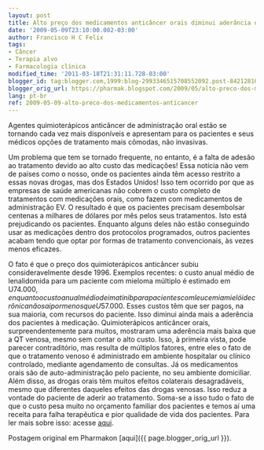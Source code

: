 ```yaml
---
layout: post
title: Alto preço dos medicamentos anticâncer orais diminui aderância dos pacientes
date: '2009-05-09T23:10:00.002-03:00'
author: Francisco H C Felix
tags:
- Câncer
- Terapia alvo
- Farmacologia clínica
modified_time: '2011-03-18T21:31:11.728-03:00'
blogger_id: tag:blogger.com,1999:blog-2993346515708552092.post-842128109592850690
blogger_orig_url: https://pharmak.blogspot.com/2009/05/alto-preco-dos-medicamentos-anticancer.html
lang: pt-br
ref: 2009-05-09-alto-preco-dos-medicamentos-anticancer
---
```


Agentes quimioterápicos anticâncer de administração oral estão se tornando cada vez mais disponíveis e apresentam para os pacientes e seus médicos opções de tratamento mais cômodas, não invasivas.

<!--more-->

Um problema que tem se tornado frequente, no entanto, é a falta de adesão ao tratamento devido ao alto custo das medicações! Essa notícia não vem de países como o nosso, onde os pacientes ainda têm acesso restrito a essas novas drogas, mas dos Estados Unidos! Isso tem ocorrido por que as empresas de saúde americanas não cobrem o custo completo de tratamentos com medicações orais, como fazem com medicamentos de administração EV. O resultado é que os pacientes precisam desembolsar centenas a milhares de dólares por mês pelos seus tratamentos. Isto está prejudicando os pacientes. Enquanto alguns deles não estão conseguindo usar as medicações dentro dos protocolos programados, outros pacientes acabam tendo que optar por formas de tratamento convencionais, às vezes menos eficazes.

O fato é que o preço dos quimioterápicos anticâncer subiu consideravelmente desde 1996. Exemplos recentes: o custo anual médio de lenalidomida para um paciente com mieloma múltiplo é estimado em U$74.000, enquanto o custo anual médio de imatinib para pacientes com leucemia mielóide crônica não sai por menos que U$57.000. Esses custos têm que ser pagos, na sua maioria, com recursos do paciente. Isso diminui ainda mais a aderência dos pacientes à medicação. Quimioterápicos anticâncer orais, surpreendentemente para muitos, mostraram uma aderência mais baixa que a QT venosa, mesmo sem contar o alto custo. Isso, à primeira vista, pode parecer contraditório, mas resulta de múltiplos fatores, entre eles o fato de que o tratamento venoso é administrado em ambiente hospitalar ou clínico controlado, mediante agendamento de consultas. Já os medicamentos orais são de auto-administração pelo paciente, no seu ambiente domiciliar. Além disso, as drogas orais têm muitos efeitos colaterais desagradáveis, mesmo que diferentes daqueles efeitos das drogas venosas. Isso reduz a vontade do paciente de aderir ao tratamento. Soma-se a isso tudo o fato de que o custo pesa muito no orçamento familiar dos pacientes e temos aí uma receita para falha terapêutica e pior qualidade de vida dos pacientes. Para ler mais sobre isso: acesse [aqui](https://www.medscape.com/viewarticle/702522?src=mpnews&spon=7&uac=100503AZ).

Postagem original em Pharmakon [aqui]({{ page.blogger_orig_url }}).
